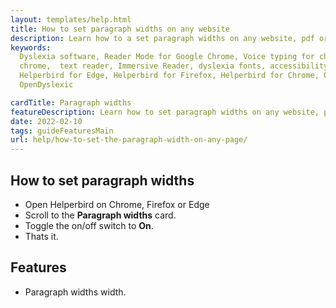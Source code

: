 ```yaml
---
layout: templates/help.html
title: How to set paragraph widths on any website
description: Learn how to a set paragraph widths on any website, pdf or app.
keywords:
  Dyslexia software, Reader Mode for Google Chrome, Voice typing for chrome, Text to speech for
  chrome,  text reader, Immersive Reader, dyslexia fonts, accessibility software, dyslexia software,
  Helperbird for Edge, Helperbird for Firefox, Helperbird for Chrome, Opendyslexic for Chrome,
  OpenDyslexic

cardTitle: Paragraph widths
featureDescription: Learn how to set paragraph widths on any website, pdf or app.
date: 2022-02-10
tags: guideFeaturesMain
url: help/how-to-set-the-paragraph-width-on-any-page/
---
```


## How to set paragraph widths

- Open Helperbird on Chrome, Firefox or Edge
- Scroll to the **Paragraph widths** card.
- Toggle the on/off switch to **On**.
- Thats it.

## Features

- Paragraph widths width.
